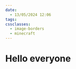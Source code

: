 ```yaml
---
date:
  - 13/05/2024 12:06
tags: 
cssclasses:
  - image-borders
  - minecraft
---
```

# Hello everyone
